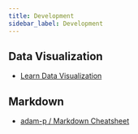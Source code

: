 ```yaml
---
title: Development
sidebar_label: Development
---
```


## Data Visualization

- [Learn Data Visualization](https://www.freecodecamp.org/news/learn-data-visualization-in-this-free-17-hour-course)

## Markdown

- [adam-p / Markdown Cheatsheet](https://github.com/adam-p/markdown-here/wiki/Markdown-Cheatsheet#links)
